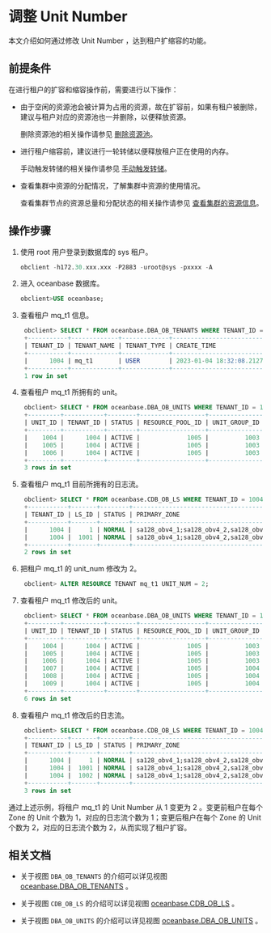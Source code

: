 # 调整 Unit Number

本文介绍如何通过修改 Unit Number ，达到租户扩缩容的功能。

## 前提条件

在进行租户的扩容和缩容操作前，需要进行以下操作：

* 由于空闲的资源池会被计算为占用的资源，故在扩容前，如果有租户被删除，建议与租户对应的资源池也一并删除，以便释放资源。

  删除资源池的相关操作请参见 [删除资源池](../../../7.reference/2.administrator-guide/2.basic-database-management/3.manage-resources/5.manage-resource-pools/7.delete-a-resource-pool.md)。

* 进行租户缩容前，建议进行一轮转储以便释放租户正在使用的内存。

  手动触发转储的相关操作请参见 [手动触发转储](../../../7.reference/2.administrator-guide/2.basic-database-management/5.manage-data-storage/1.dump-management/3.trigger-dump-manually.md)。

* 查看集群中资源的分配情况，了解集群中资源的使用情况。

  查看集群节点的资源总量和分配状态的相关操作请参见 [查看集群的资源信息](../../../7.reference/2.administrator-guide/2.basic-database-management/1.manage-clusters/10.view-the-resource-information-of-a-cluster.md)。

## 操作步骤

1. 使用 root 用户登录到数据库的 sys 租户。

    ```sql
    obclient -h172.30.xxx.xxx -P2883 -uroot@sys -pxxxx -A
    ```

2. 进入 oceanbase 数据库。

    ```sql
    obclient>USE oceanbase;
    ```

3. 查看租户 mq_t1 信息。

   ```sql
    obclient> SELECT * FROM oceanbase.DBA_OB_TENANTS WHERE TENANT_ID = 1004;
    +-----------+-------------+-------------+----------------------------+----------------------------+----------------------------------------+------------------------------------------------------------------+-------------------+--------------------+--------+---------------+--------+
    | TENANT_ID | TENANT_NAME | TENANT_TYPE | CREATE_TIME                | MODIFY_TIME                | PRIMARY_ZONE                           | LOCALITY                                                         | PREVIOUS_LOCALITY | COMPATIBILITY_MODE | STATUS | IN_RECYCLEBIN | LOCKED |
    +-----------+-------------+-------------+----------------------------+----------------------------+----------------------------------------+------------------------------------------------------------------+-------------------+--------------------+--------+---------------+--------+
    |      1004 | mq_t1       | USER        | 2023-01-04 18:32:08.212745 | 2023-01-04 18:32:33.343667 | sa128_obv4_1;sa128_obv4_2,sa128_obv4_3 | FULL{1}@sa128_obv4_1, FULL{1}@sa128_obv4_2, FULL{1}@sa128_obv4_3 | NULL              | MYSQL              | NORMAL | NO            | NO     |
    +-----------+-------------+-------------+----------------------------+----------------------------+----------------------------------------+------------------------------------------------------------------+-------------------+--------------------+--------+---------------+--------+
    1 row in set
   ```

4. 查看租户 mq_t1 所拥有的 unit。

   ```sql
    obclient> SELECT * FROM oceanbase.DBA_OB_UNITS WHERE TENANT_ID = 1004;
    +---------+-----------+--------+------------------+---------------+----------------------------+----------------------------+--------------+------------+----------+---------------------+-----------------------+----------------+----------------+---------+---------+-------------+---------------+----------+----------+-------------+
    | UNIT_ID | TENANT_ID | STATUS | RESOURCE_POOL_ID | UNIT_GROUP_ID | CREATE_TIME                | MODIFY_TIME                | ZONE         | SVR_IP     | SVR_PORT | MIGRATE_FROM_SVR_IP | MIGRATE_FROM_SVR_PORT | MANUAL_MIGRATE | UNIT_CONFIG_ID | MAX_CPU | MIN_CPU | MEMORY_SIZE | LOG_DISK_SIZE | MAX_IOPS | MIN_IOPS | IOPS_WEIGHT |
    +---------+-----------+--------+------------------+---------------+----------------------------+----------------------------+--------------+------------+----------+---------------------+-----------------------+----------------+----------------+---------+---------+-------------+---------------+----------+----------+-------------+
    |    1004 |      1004 | ACTIVE |             1005 |          1003 | 2023-01-04 11:48:36.582413 | 2023-01-04 18:32:08.215935 | sa128_obv4_1 | xx.xx.xx.47  |     2882 | NULL                |                  NULL | NULL           |           1006 |       3 |       3 | 12884901888 |   38654705664 |    30000 |    30000 |           3 |
    |    1005 |      1004 | ACTIVE |             1005 |          1003 | 2023-01-04 11:48:36.591414 | 2023-01-04 18:32:08.215935 | sa128_obv4_2 | xx.xx.xx.81 |     2882 | NULL                |                  NULL | NULL           |           1006 |       3 |       3 | 12884901888 |   38654705664 |    30000 |    30000 |           3 |
    |    1006 |      1004 | ACTIVE |             1005 |          1003 | 2023-01-04 14:13:36.980799 | 2023-01-04 18:32:08.217005 | sa128_obv4_3 | xx.xx.xx.19 |     2882 | NULL                |                  NULL | NULL           |           1006 |       3 |       3 | 12884901888 |   38654705664 |    30000 |    30000 |           3 |
    +---------+-----------+--------+------------------+---------------+----------------------------+----------------------------+--------------+------------+----------+---------------------+-----------------------+----------------+----------------+---------+---------+-------------+---------------+----------+----------+-------------+
    3 rows in set
   ```

5. 查看租户 mq_t1 目前所拥有的日志流。

   ```sql
    obclient> SELECT * FROM oceanbase.CDB_OB_LS WHERE TENANT_ID = 1004;
    +-----------+-------+--------+----------------------------------------+---------------+-------------+---------------------+----------+---------------------+---------------------+
    | TENANT_ID | LS_ID | STATUS | PRIMARY_ZONE                           | UNIT_GROUP_ID | LS_GROUP_ID | CREATE_SCN          | DROP_SCN | SYNC_SCN            | READABLE_SCN        |
    +-----------+-------+--------+----------------------------------------+---------------+-------------+---------------------+----------+---------------------+---------------------+
    |      1004 |     1 | NORMAL | sa128_obv4_1;sa128_obv4_2,sa128_obv4_3 |             0 |           0 |                NULL |     NULL | 1672847276585423284 | 1672847276297748492 |
    |      1004 |  1001 | NORMAL | sa128_obv4_1;sa128_obv4_2,sa128_obv4_3 |          1003 |        1001 | 1672828353411747395 |     NULL | 1672847283647357012 | 1672847283446006907 |
    +-----------+-------+--------+----------------------------------------+---------------+-------------+---------------------+----------+---------------------+---------------------+
    2 rows in set
   ```

6. 把租户 mq_t1 的 unit_num 修改为 2。

   ```sql
    obclient> ALTER RESOURCE TENANT mq_t1 UNIT_NUM = 2;
   ```

7. 查看租户 mq_t1 修改后的 unit。

   ```sql
    obclient> SELECT * FROM oceanbase.DBA_OB_UNITS WHERE TENANT_ID = 1004;
    +---------+-----------+--------+------------------+---------------+----------------------------+----------------------------+--------------+-------------+----------+---------------------+-----------------------+----------------+----------------+---------+---------+-------------+---------------+----------+----------+-------------+
    | UNIT_ID | TENANT_ID | STATUS | RESOURCE_POOL_ID | UNIT_GROUP_ID | CREATE_TIME                | MODIFY_TIME                | ZONE         | SVR_IP      | SVR_PORT | MIGRATE_FROM_SVR_IP | MIGRATE_FROM_SVR_PORT | MANUAL_MIGRATE | UNIT_CONFIG_ID | MAX_CPU | MIN_CPU | MEMORY_SIZE | LOG_DISK_SIZE | MAX_IOPS | MIN_IOPS | IOPS_WEIGHT |
    +---------+-----------+--------+------------------+---------------+----------------------------+----------------------------+--------------+-------------+----------+---------------------+-----------------------+----------------+----------------+---------+---------+-------------+---------------+----------+----------+-------------+
    |    1004 |      1004 | ACTIVE |             1005 |          1003 | 2023-01-04 11:48:36.582413 | 2023-01-04 18:32:08.215935 | sa128_obv4_1 | xx.xx.xx.47   |     2882 | NULL                |                  NULL | NULL           |           1006 |       3 |       3 | 12884901888 |   38654705664 |    30000 |    30000 |           3 |
    |    1005 |      1004 | ACTIVE |             1005 |          1003 | 2023-01-04 11:48:36.591414 | 2023-01-04 18:32:08.215935 | sa128_obv4_2 | xx.xx.xx.81  |     2882 | NULL                |                  NULL | NULL           |           1006 |       3 |       3 | 12884901888 |   38654705664 |    30000 |    30000 |           3 |
    |    1006 |      1004 | ACTIVE |             1005 |          1003 | 2023-01-04 14:13:36.980799 | 2023-01-04 18:32:08.217005 | sa128_obv4_3 | xx.xx.xx.19  |     2882 | NULL                |                  NULL | NULL           |           1006 |       3 |       3 | 12884901888 |   38654705664 |    30000 |    30000 |           3 |
    |    1007 |      1004 | ACTIVE |             1005 |          1004 | 2023-01-04 23:50:57.989966 | 2023-01-04 23:50:57.989966 | sa128_obv4_1 | xx.xx.xx.43   |     2882 | NULL                |                  NULL | NULL           |           1006 |       3 |       3 | 12884901888 |   38654705664 |    30000 |    30000 |           3 |
    |    1008 |      1004 | ACTIVE |             1005 |          1004 | 2023-01-04 23:50:57.995273 | 2023-01-04 23:50:57.995273 | sa128_obv4_2 | xx.xx.xx.106  |     2882 | NULL                |                  NULL | NULL           |           1006 |       3 |       3 | 12884901888 |   38654705664 |    30000 |    30000 |           3 |
    |    1009 |      1004 | ACTIVE |             1005 |          1004 | 2023-01-04 23:50:57.997360 | 2023-01-04 23:50:57.997360 | sa128_obv4_3 | xx.xx.xx.158 |     2882 | NULL                |                  NULL | NULL           |           1006 |       3 |       3 | 12884901888 |   38654705664 |    30000 |    30000 |           3 |
    +---------+-----------+--------+------------------+---------------+----------------------------+----------------------------+--------------+-------------+----------+---------------------+-----------------------+----------------+----------------+---------+---------+-------------+---------------+----------+----------+-------------+
    6 rows in set
   ```

8. 查看租户 mq_t1 修改后的日志流。

   ```sql
    obclient> SELECT * FROM oceanbase.CDB_OB_LS WHERE TENANT_ID = 1004;
    +-----------+-------+--------+----------------------------------------+---------------+-------------+---------------------+----------+---------------------+---------------------+
    | TENANT_ID | LS_ID | STATUS | PRIMARY_ZONE                           | UNIT_GROUP_ID | LS_GROUP_ID | CREATE_SCN          | DROP_SCN | SYNC_SCN            | READABLE_SCN        |
    +-----------+-------+--------+----------------------------------------+---------------+-------------+---------------------+----------+---------------------+---------------------+
    |      1004 |     1 | NORMAL | sa128_obv4_1;sa128_obv4_2,sa128_obv4_3 |             0 |           0 |                NULL |     NULL | 1672847476919847432 | 1672847476694110593 |
    |      1004 |  1001 | NORMAL | sa128_obv4_1;sa128_obv4_2,sa128_obv4_3 |          1003 |        1001 | 1672828353411747395 |     NULL | 1672847481926946171 | 1672847481725653432 |
    |      1004 |  1002 | NORMAL | sa128_obv4_1;sa128_obv4_2,sa128_obv4_3 |          1004 |        1002 | 1672847466822734122 |     NULL | 1672847481906918109 | 1672847481705364375 |
    +-----------+-------+--------+----------------------------------------+---------------+-------------+---------------------+----------+---------------------+---------------------+
    3 rows in set
   ```

通过上述示例，将租户 mq_t1 的 Unit Number 从 1 变更为 2 。变更前租户在每个 Zone 的 Unit 个数为 1，对应的日志流个数为 1；变更后租户在每个 Zone 的 Unit 个数为 2，对应的日志流个数为 2，从而实现了租户扩容。

## 相关文档

* 关于视图 `DBA_OB_TENANTS` 的介绍可以详见视图 [oceanbase.DBA_OB_TENANTS](../../../7.reference/5.system-reference/4.system-view-of-mysql-mode/2.dictionary-view-of-mysql-mode/58.oceanbase-dba_ob_tenants-of-mysql-mode.md) 。

* 关于视图 `CDB_OB_LS` 的介绍可以详见视图 [oceanbase.CDB_OB_LS](../../../7.reference/5.system-reference/4.system-view-of-mysql-mode/2.dictionary-view-of-mysql-mode/175.oceanbase-cdb_ob_ls-of-mysql-mode.md) 。
  
* 关于视图 `DBA_OB_UNITS` 的介绍可以详见视图 [oceanbase.DBA_OB_UNITS](../../../7.reference/5.system-reference/4.system-view-of-mysql-mode/2.dictionary-view-of-mysql-mode/61.oceanbase-dba_ob_units-of-mysql-mode.md) 。
